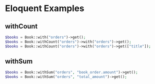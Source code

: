 # Eloquent Examples

## withCount

```php
$books = Book::with("orders")->get();
$books = Book::withCount("orders")->with("orders")->get();
$books = Book::withCount("orders")->with("orders")->get(["title"]);
```

## withSum

```php
$books = Book::withSum("orders", "book_order.amount")->get();
$books = Book::withSum("orders", "total_amount")->get();
```